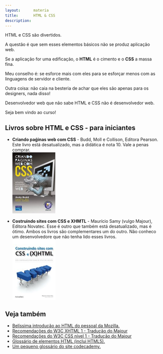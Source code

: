 ```yaml
---
layout:      materia
title:       HTML & CSS
description: 
---
```


HTML e CSS são divertidos.

A questão é que sem esses elementos básicos não se produz aplicação web.

Se a aplicação for uma edificação, o __HTML__ é o cimento e o __CSS__ a massa fina.

Meu conselho é: se esforce mais com eles para se esforçar menos com as linguagens de servidor e cliente.

Outra coisa: não caia na besteria de achar que eles são apenas para os designers, nada disso!

Desenvolvedor web que não sabe HTML e CSS não é desenvolvedor web.

Seja bem vindo ao curso!



Livros sobre HTML e CSS - para iniciantes
---

 - __Criando paǵinas web com CSS__ - Budd, Moll e Collison, Editora Pearson.
Este livro está desatualizado, mas a didática é nota 10.
Vale a penas comprar.
<br/> ![Figura da capa do livro 'Criando paǵinas web com CSS'](livro-criando-pag-web-css.jpg "Criando paǵinas web com CSS")

 - __Costruindo sites com CSS e XHMTL__ - Maurício Samy (vulgo Majour), Editora Novatec. 
Esse é outro que também está desatualizado, mas é ótimo.
Ambos os livros são complementares um do outro.
Não conheco um desenvolvedore que não tenha lido esses livros.
<br/> ![Figura da capa do livro 'Criando paǵinas web com CSS'](livro-cronstuindo-sites.jpg "Costruindo sites com CSS e XHMT")




Veja também
---

- [Belíssima introdução ao HTML do pessoal da Mozilla.](https://developer.mozilla.org/pt-BR/docs/HTML/Introduction "link-externo")
- [Recomendações do W3C XHTML 1 - Tradução do Majour](http://www.maujor.com/w3c/xhtml10_2ed.html "link-externo")
- [Recomendações do W3C CSS nível 1 - Tradução do Majour](http://www.maujor.com/tutorialcss1/css1tut.shtml "link-externo")
- [Glossário de elementos HTML (inclui HTML5).](https://developer.mozilla.org/en-US/docs/Web/HTML/Element "link-externo")
- [Um pequeno glossário do site codecademy.](http://www.codecademy.com/glossary/html "link-externo")
